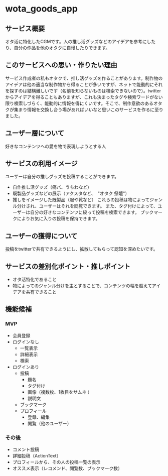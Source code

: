 # wota_goods_app
## サービス概要
オタ活に特化したCGMです。人の推し活グッズなどのアイデアを参考にしたり、自分の作品を他のオタクに自慢したりできます。

## このサービスへの思い・作りたい理由
サービス作成者の私もオタクで、推し活グッズを作ることがあります。制作物のアイデアは他の適当な制作物から得ることが多いですが、ネットで能動的にそれを探すのは結構難しいです（名前を知らないものは検索できないので）。twitterからアイデアを得ることもありますが、これも決まったタグや検索ワードがない限り検索しづらく、能動的に情報を得にくいです。そこで、制作意欲のあるオタクが集まり情報を交換し合う場があればいいなと思いこのサービスを作るに至りました。

## ユーザー層について
好きなコンテンツへの愛を物で表現しようとする人

## サービスの利用イメージ
ユーザーは自分の推しグッズを投稿することができます。
- 自作推し活グッズ（痛バ、うちわなど）
- 既製品グッズなどの展示（アクスタなど、　"オタク 祭壇"）
- 推しをイメージした既製品（服や靴など）
これらの投稿は物によってジャンル分けされ、ユーザーはそれを閲覧できます。
また、タグ付けによって、ユーザーは自分の好きなコンテンツに絞って投稿を検索できます。
ブックマークによりお気に入りの投稿を保持できます。

## ユーザーの獲得について
投稿をtwitterで共有できるようにし、拡散してもらって認知を深めたいです。

## サービスの差別化ポイント・推しポイント
- オタ活特化であること
- 物によってのジャンル分けを主とすることで、コンテンツの幅を超えてアイデアを共有できること

## 機能候補
### MVP
- 会員登録
- ログインなし
  - 一覧表示
  - 詳細表示
  - 検索
- ログインあり
  - 投稿
    - 題名
    - タグ付け
    - 画像（複数枚、1枚目をサムネ ）
    - 説明文
  - ブックマーク
  - プロフィール
    - 登録、編集
    - 閲覧（他のユーザー）

### その後
- コメント投稿
- 詳細投稿（ActionText）
- プロフィールから、その人の投稿一覧の表示
- オススメ表示（レコメンド、閲覧数、ブックマーク数）

